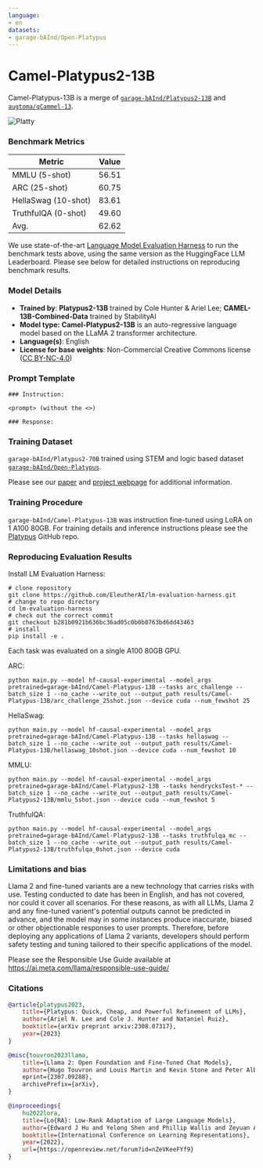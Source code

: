 ```yaml
---
language:
- en
datasets:
- garage-bAInd/Open-Platypus
---
```


# Camel-Platypus2-13B

Camel-Platypus-13B is a merge of [`garage-bAInd/Platypus2-13B`](https://huggingface.co/garage-bAInd/Platypus2-13B) and [`augtoma/qCammel-13`](https://huggingface.co/augtoma/qCammel-13).

![Platty](./Best_Platty_small.jpeg)

### Benchmark Metrics

| Metric                | Value |
|-----------------------|-------|
| MMLU (5-shot)         |   56.51   |
| ARC (25-shot)         |   60.75   |
| HellaSwag (10-shot)   |   83.61   |
| TruthfulQA (0-shot)   |   49.60   |
| Avg.                  |   62.62   |

We use state-of-the-art [Language Model Evaluation Harness](https://github.com/EleutherAI/lm-evaluation-harness) to run the benchmark tests above, using the same version as the HuggingFace LLM Leaderboard. Please see below for detailed instructions on reproducing benchmark results.

### Model Details

* **Trained by**: **Platypus2-13B** trained by Cole Hunter & Ariel Lee; **CAMEL-13B-Combined-Data** trained by StabilityAI
* **Model type:**  **Camel-Platypus2-13B** is an auto-regressive language model based on the LLaMA 2 transformer architecture.
* **Language(s)**: English
* **License for base weights**: Non-Commercial Creative Commons license ([CC BY-NC-4.0](https://creativecommons.org/licenses/by-nc/4.0/))

### Prompt Template
```
### Instruction:

<prompt> (without the <>)

### Response:
```

### Training Dataset

`garage-bAInd/Platypus2-70B` trained using STEM and logic based dataset [`garage-bAInd/Open-Platypus`](https://huggingface.co/datasets/garage-bAInd/Open-Platypus).

Please see our [paper](https://arxiv.org/abs/2308.07317) and [project webpage](https://platypus-llm.github.io) for additional information.

### Training Procedure

`garage-bAInd/Camel-Platypus-13B` was instruction fine-tuned using LoRA on 1 A100 80GB. For training details and inference instructions please see the [Platypus](https://github.com/arielnlee/Platypus) GitHub repo.

### Reproducing Evaluation Results

Install LM Evaluation Harness:
```
# clone repository
git clone https://github.com/EleutherAI/lm-evaluation-harness.git
# change to repo directory
cd lm-evaluation-harness
# check out the correct commit
git checkout b281b0921b636bc36ad05c0b0b0763bd6dd43463
# install
pip install -e .
```
Each task was evaluated on a single A100 80GB GPU.

ARC:
```
python main.py --model hf-causal-experimental --model_args pretrained=garage-bAInd/Camel-Platypus-13B --tasks arc_challenge --batch_size 1 --no_cache --write_out --output_path results/Camel-Platypus-13B/arc_challenge_25shot.json --device cuda --num_fewshot 25
```

HellaSwag:
```
python main.py --model hf-causal-experimental --model_args pretrained=garage-bAInd/Camel-Platypus-13B --tasks hellaswag --batch_size 1 --no_cache --write_out --output_path results/Camel-Platypus-13B/hellaswag_10shot.json --device cuda --num_fewshot 10
```

MMLU:
```
python main.py --model hf-causal-experimental --model_args pretrained=garage-bAInd/Camel-Platypus2-13B --tasks hendrycksTest-* --batch_size 1 --no_cache --write_out --output_path results/Camel-Platypus2-13B/mmlu_5shot.json --device cuda --num_fewshot 5
```

TruthfulQA:
```
python main.py --model hf-causal-experimental --model_args pretrained=garage-bAInd/Camel-Platypus2-13B --tasks truthfulqa_mc --batch_size 1 --no_cache --write_out --output_path results/Camel-Platypus2-13B/truthfulqa_0shot.json --device cuda
```
### Limitations and bias

Llama 2 and fine-tuned variants are a new technology that carries risks with use. Testing conducted to date has been in English, and has not covered, nor could it cover all scenarios. For these reasons, as with all LLMs, Llama 2 and any fine-tuned varient's potential outputs cannot be predicted in advance, and the model may in some instances produce inaccurate, biased or other objectionable responses to user prompts. Therefore, before deploying any applications of Llama 2 variants, developers should perform safety testing and tuning tailored to their specific applications of the model.

Please see the Responsible Use Guide available at https://ai.meta.com/llama/responsible-use-guide/

### Citations
```bibtex
@article{platypus2023,
    title={Platypus: Quick, Cheap, and Powerful Refinement of LLMs}, 
    author={Ariel N. Lee and Cole J. Hunter and Nataniel Ruiz},
    booktitle={arXiv preprint arxiv:2308.07317},
    year={2023}
}
```
```bibtex
@misc{touvron2023llama,
    title={Llama 2: Open Foundation and Fine-Tuned Chat Models}, 
    author={Hugo Touvron and Louis Martin and Kevin Stone and Peter Albert and Amjad Almahairi and Yasmine Babaei and Nikolay Bashlykov       year={2023},
    eprint={2307.09288},
    archivePrefix={arXiv},
}
```
```bibtex
@inproceedings{
    hu2022lora,
    title={Lo{RA}: Low-Rank Adaptation of Large Language Models},
    author={Edward J Hu and Yelong Shen and Phillip Wallis and Zeyuan Allen-Zhu and Yuanzhi Li and Shean Wang and Lu Wang and Weizhu Chen},
    booktitle={International Conference on Learning Representations},
    year={2022},
    url={https://openreview.net/forum?id=nZeVKeeFYf9}
}
```